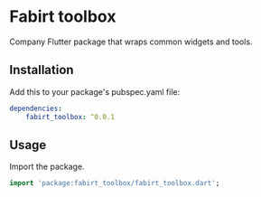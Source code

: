# Fabirt toolbox

Company Flutter package that wraps common widgets and tools.

## Installation

Add this to your package's pubspec.yaml file:

```yaml
dependencies:
    fabirt_toolbox: ^0.0.1
```

## Usage

Import the package.

```dart
import 'package:fabirt_toolbox/fabirt_toolbox.dart';
```
